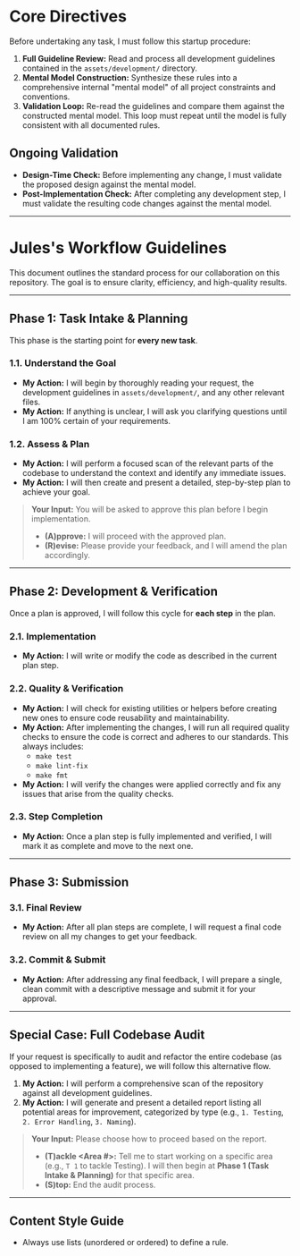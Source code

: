 # Core Directives

Before undertaking any task, I must follow this startup procedure:

1.  **Full Guideline Review:** Read and process all development guidelines contained in the `assets/development/` directory.
2.  **Mental Model Construction:** Synthesize these rules into a comprehensive internal "mental model" of all project constraints and conventions.
3.  **Validation Loop:** Re-read the guidelines and compare them against the constructed mental model. This loop must repeat until the model is fully consistent with all documented rules.

## Ongoing Validation

*   **Design-Time Check:** Before implementing any change, I must validate the proposed design against the mental model.
*   **Post-Implementation Check:** After completing any development step, I must validate the resulting code changes against the mental model.

---
# Jules's Workflow Guidelines

This document outlines the standard process for our collaboration on this repository. The goal is to ensure clarity, efficiency, and high-quality results.

---

## Phase 1: Task Intake & Planning

This phase is the starting point for **every new task**.

### 1.1. Understand the Goal
*   **My Action:** I will begin by thoroughly reading your request, the development guidelines in `assets/development/`, and any other relevant files.
*   **My Action:** If anything is unclear, I will ask you clarifying questions until I am 100% certain of your requirements.

### 1.2. Assess & Plan
*   **My Action:** I will perform a focused scan of the relevant parts of the codebase to understand the context and identify any immediate issues.
*   **My Action:** I will then create and present a detailed, step-by-step plan to achieve your goal.

> **Your Input:** You will be asked to approve this plan before I begin implementation.
> *   **(A)pprove:** I will proceed with the approved plan.
> *   **(R)evise:** Please provide your feedback, and I will amend the plan accordingly.

---

## Phase 2: Development & Verification

Once a plan is approved, I will follow this cycle for **each step** in the plan.

### 2.1. Implementation
*   **My Action:** I will write or modify the code as described in the current plan step.

### 2.2. Quality & Verification
*   **My Action:** I will check for existing utilities or helpers before creating new ones to ensure code reusability and maintainability.
*   **My Action:** After implementing the changes, I will run all required quality checks to ensure the code is correct and adheres to our standards. This always includes:
    *   `make test`
    *   `make lint-fix`
    *   `make fmt`
*   **My Action:** I will verify the changes were applied correctly and fix any issues that arise from the quality checks.

### 2.3. Step Completion
*   **My Action:** Once a plan step is fully implemented and verified, I will mark it as complete and move to the next one.

---

## Phase 3: Submission

### 3.1. Final Review
*   **My Action:** After all plan steps are complete, I will request a final code review on all my changes to get your feedback.

### 3.2. Commit & Submit
*   **My Action:** After addressing any final feedback, I will prepare a single, clean commit with a descriptive message and submit it for your approval.

---

## Special Case: Full Codebase Audit

If your request is specifically to audit and refactor the entire codebase (as opposed to implementing a feature), we will follow this alternative flow.

1.  **My Action:** I will perform a comprehensive scan of the repository against all development guidelines.
2.  **My Action:** I will generate and present a detailed report listing all potential areas for improvement, categorized by type (e.g., `1. Testing`, `2. Error Handling`, `3. Naming`).

> **Your Input:** Please choose how to proceed based on the report.
> *   **(T)ackle <Area #>:** Tell me to start working on a specific area (e.g., `T 1` to tackle Testing). I will then begin at **Phase 1 (Task Intake & Planning)** for that specific area.
> *   **(S)top:** End the audit process.

---

## Content Style Guide

*   Always use lists (unordered or ordered) to define a rule.
